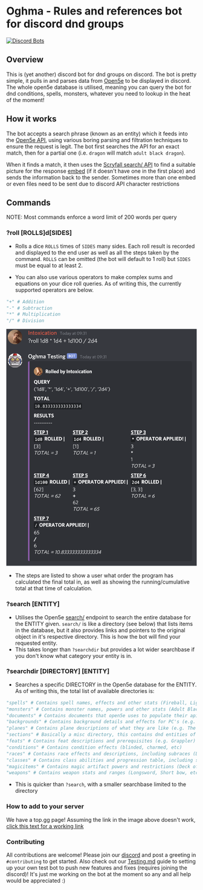 # Oghma - Rules and references bot for discord dnd groups

[![Discord Bots](https://top.gg/api/widget/658336624647733258.svg)](https://top.gg/bot/658336624647733258)

## Overview

This is (yet another) discord bot for dnd groups on discord. The bot is pretty simple, it pulls in and parses data from [Open5e](https://open5e.com/) to be displayed in discord.
The whole open5e database is utilised, meaning you can query the bot for dnd conditions, spells, monsters, whatever you need to lookup in the heat of the moment!

## How it works

The bot accepts a search phrase (known as an entity) which it feeds into the [Open5e API](https://api.open5e.com/), using various boring parsing and filtration techniques to ensure the request is legit. The bot first searches the API for an exact match, then for a partial one (i.e. `dragon` will match `adult black dragon`).

When it finds a match, it then uses the [Scryfall search/ API](https://api.scryfall.com/cards/search) to find a suitable picture for the response [embed](https://discordjs.guide/popular-topics/embeds.html) (if it doesn't have one in the first place) and sends the information back to the sender.
Sometimes more than one embed or even files need to be sent due to discord API character restrictions

## Commands

NOTE: Most commands enforce a word limit of 200 words per query

### ?roll [ROLLS]d[SIDES]

- Rolls a dice `ROLLS` times of `SIDES` many sides. Each roll result is recorded and displayed to the end user as well as all the steps taken by the command. `ROLLS` can be omitted (the bot will default to 1 roll) but `SIDES` must be equal to at least 2.

- You can also use various operators to make complex sums and equations on your dice roll queries. As of writing this, the currently supported operators are below.

```python
"+" # Addition
"-" # Subtraction
"*" # Multiplication
"/" # Division
```

![Image of Rolls Example](/images/rollsExample.png)

- The steps are listed to show a user what order the program has calculated the final total in, as well as showing the running/cumulative total at that time of calculation.

### ?search [ENTITY]

- Utilises the Open5e [search/](https://api.open5e.com/search/) endpoint to search the entire database for the ENTITY given. `search/` is like a directory (see below) that lists items in the database, but it also provides links and pointers to the original object in it's respective directory. This is how the bot will find your requested entity.
- This takes longer than `?searchdir` but provides a lot wider searchbase if you don't know what category your entity is in.

### ?searchdir [DIRECTORY] [ENTITY]

- Searches a specific DIRECTORY in the Open5e database for the ENTITY. As of writing this, the total list of available directories is:

```python
"spells" # Contains spell names, effects and other stats (Fireball, Light, etc)
"monsters" # Contains monster names, powers and other stats (Adult Black dragon, Kraken, etc)
"documents" # Contains documents that open5e uses to populate their api & database (e.g. Tome Of Beasts, Creature Codex, etc)
"backgrounds" # Contains background details and effects for PC's (e.g. Scoundrel)
"planes" # Contains plane descriptions of what they are like (e.g. The Material Plane)
"sections" # Basically a misc directory, this contains dnd entities of various categories (Armour, Alignment, etc)
"feats" # Contains feat descriptions and prerequisites (e.g. Grappler)
"conditions" # Contains condition effects (blinded, charmed, etc)
"races" # Contains race effects and descriptions, including subraces (Dwarves, Elves, etc)
"classes" # Contains class abilities and progression table, including subclasses (Wizard, Warrior, etc)
"magicitems" # Contains magic artifact powers and restrictions (Deck of Many Things, Animated Shield, etc)
"weapons" # Contains weapon stats and ranges (Longsword, Short bow, etc)
```

- This is quicker than `?search`, with a smaller searchbase limited to the directory

### How to add to your server

We have a top.gg page! Assuming the link in the image above doesn't work, [click this text for a working link](https://top.gg/bot/658336624647733258)

### Contributing

All contributions are welcome! Please join our [discord](https://discord.gg/8YZ2NZ5) and post a greeting in `#contributing` to get started. Also check out our [Testing.md](./TESTING.md) guide to setting up your own test bot to push new features and fixes (requires joining the discord)!
It's just me working on the bot at the moment so any and all help would be appreciated :)
